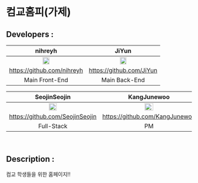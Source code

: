 # 컴교홈피(가제)

## Developers :

|                                          nihreyh                                          |                                           JiYun                                           |
| :---------------------------------------------------------------------------------------: | :---------------------------------------------------------------------------------------: |
| <img src="https://avatars3.githubusercontent.com/u/61745144?s=400&v=4" width="30%"></img> | <img src="https://avatars3.githubusercontent.com/u/47270758?s=400&v=4" width="30%"></img> |
|                                https://github.com/nihreyh                                 |                                 https://github.com/JiYun                                  |
|                                      Main Front-End                                       |                                       Main Back-End                                       |

|                                                             SeojinSeojin                                                             |                                        KangJunewoo                                        |
| :----------------------------------------------------------------------------------------------------------------------------------: | :---------------------------------------------------------------------------------------: |
| <img src="https://avatars0.githubusercontent.com/u/48249505?s=400&u=205a299a022725da6a76108d1d0a53f84b73e85b&v=4" width="30%"></img> | <img src="https://avatars2.githubusercontent.com/u/29622782?s=460&v=4" width="30%"></img> |
|                                                   https://github.com/SeojinSeojin                                                    |                              https://github.com/KangJunewoo                               |
|                                                              Full-Stack                                                              |                                            PM                                             |

<br/>

## Description :

컴교 학생들을 위한 홈페이지!!

<br/>
